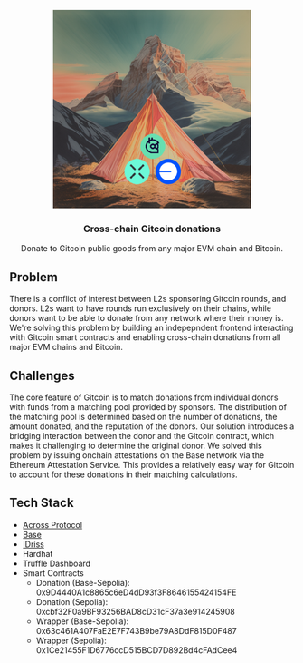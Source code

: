 <br/>
<div align="center">
  <a>
    <img src="app/src/static/images/Cross-chain_Gitcoin_Donations.png" width="350">
  </a>
  <h3 align="center">Cross-chain Gitcoin donations</h3>
  <p align="center">
Donate to Gitcoin public goods from any major EVM chain and Bitcoin.
  </p>
</div>

## Problem
There is a conflict of interest between L2s sponsoring Gitcoin rounds, and donors. L2s want to have rounds run exclusively on their chains, while donors want to be able to donate from any network where their money is. We're solving this problem by building an indepepndent frontend interacting with Gitcoin smart contracts and enabling cross-chain donations from all major EVM chains and Bitcoin.

## Challenges
The core feature of Gitcoin is to match donations from individual donors with funds from a matching pool provided by sponsors. The distribution of the matching pool is determined based on the number of donations, the amount donated, and the reputation of the donors. Our solution introduces a bridging interaction between the donor and the Gitcoin contract, which makes it challenging to determine the original donor. We solved this problem by issuing onchain attestations on the Base network via the Ethereum Attestation Service. This provides a relatively easy way for Gitcoin to account for these donations in their matching calculations.

## Tech Stack

- [Across Protocol](https://across.to/)
- [Base](https://www.base.org/)
- [IDriss](https://www.idriss.xyz/)
- Hardhat
- Truffle Dashboard
- Smart Contracts
  - Donation (Base-Sepolia): 0x9D4440A1c8865c6eD4dD93f3F8646155424154FE
  - Donation (Sepolia): 0xcbf32F0a9BF93256BAD8cD31cF37a3e914245908
  - Wrapper (Base-Sepolia): 0x63c461A407FaE2E7F743B9be79A8DdF815D0F487
  - Wrapper (Sepolia): 0x1Ce21455F1D6776ccD515BCD7D892Bd4cFAdCee4